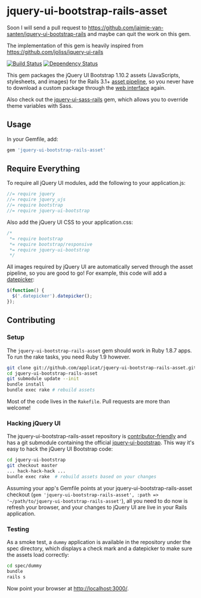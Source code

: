 # jquery-ui-bootstrap-rails-asset

Soon I will send a pull request to https://github.com/jaimie-van-santen/jquery-ui-bootstrap-rails and maybe can quit the work on this gem.

The implementation of this gem is heavily inspired from https://github.com/joliss/jquery-ui-rails

[![Build Status](https://secure.travis-ci.org/applicat/jquery-ui-bootstrap-rails-asset.png?branch=master)](http://travis-ci.org/applicat/jquery-ui-bootstrap-rails-asset) [![Dependency Status](https://gemnasium.com/applicat/jquery-ui-bootstrap-rails-asset.png)](https://gemnasium.com/applicat/jquery-ui-bootstrap-rails-asset)

This gem packages the jQuery UI Bootstrap 1.10.2 assets (JavaScripts, stylesheets, and
images) for the Rails 3.1+ [asset
pipeline](http://guides.rubyonrails.org/asset_pipeline.html), so you never have
to download a custom package through the [web
interface](http://jqueryui.com/download) again.

Also check out the
[jquery-ui-sass-rails](https://github.com/jhilden/jquery-ui-sass-rails) gem,
which allows you to override theme variables with Sass.

## Usage

In your Gemfile, add:

```ruby
gem 'jquery-ui-bootstrap-rails-asset'
```

## Require Everything

To require all jQuery UI modules, add the following to your application.js:

```javascript
//= require jquery
//= require jquery_ujs
//= require bootstrap
//= require jquery-ui-bootstrap
```

Also add the jQuery UI CSS to your application.css:

```css
/*
 *= require bootstrap
 *= require bootstrap/responsive
 *= require jquery-ui-bootstrap
 */
```

All images required by jQuery UI are automatically served through the asset
pipeline, so you are good to go! For example, this code will add a
[datepicker](http://jqueryui.com/demos/datepicker/):

```javascript
$(function() {
  $('.datepicker').datepicker();
});
```

## Contributing

### Setup

The `jquery-ui-bootstrap-rails-asset` gem should work in Ruby 1.8.7 apps. To run the rake
tasks, you need Ruby 1.9 however.

```bash
git clone git://github.com/applicat/jquery-ui-bootstrap-rails-asset.git
cd jquery-ui-bootstrap-rails-asset
git submodule update --init
bundle install
bundle exec rake # rebuild assets
```

Most of the code lives in the `Rakefile`. Pull requests are more than welcome!

### Hacking jQuery UI

The jquery-ui-bootstrap-rails-asset repository is
[contributor-friendly](http://www.solitr.com/blog/2012/04/contributor-friendly-gems/)
and has a git submodule containing the official [jquery-ui-bootstrap](https://github.com/addyosmani/jquery-ui-bootstrap). This way it's easy to hack the
jQuery UI Bootstrap code:

```bash
cd jquery-ui-bootstrap
git checkout master
... hack-hack-hack ...
bundle exec rake  # rebuild assets based on your changes
```

Assuming your app's Gemfile points at your jquery-ui-bootstrap-rails-asset checkout (`gem
'jquery-ui-bootstrap-rails-asset', :path => '~/path/to/jquery-ui-bootstrap-rails-asset'`), all you need to do
now is refresh your browser, and your changes to jQuery UI are live in your
Rails application.

### Testing

As a smoke test, a `dummy` application is available in the repository under the spec directory, which
displays a check mark and a datepicker to make sure the assets load correctly:

```bash
cd spec/dummy
bundle
rails s
```

Now point your browser at [http://localhost:3000/](http://localhost:3000/).
